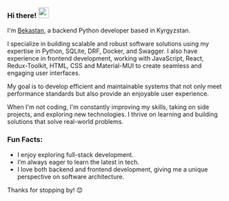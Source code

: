 ### Hi there! <img src="https://emojis.slackmojis.com/emojis/images/1536351075/4594/blob-wave.gif" width="25"/>  
I'm [Bekastan](https://my-bio-hstf.vercel.app/), a backend Python developer based in Kyrgyzstan.           
   
I specialize in building scalable and robust software solutions using my expertise in Python, SQLite, DRF, Docker, and Swagger. I also have experience in frontend development, working with JavaScript, React, Redux-Toolkit, HTML, CSS and Material-MUI to create seamless and engaging user interfaces.

My goal is to develop efficient and maintainable systems that not only meet performance standards but also provide an enjoyable user experience.

When I'm not coding, I'm constantly improving my skills, taking on side projects, and exploring new technologies. I thrive on learning and building solutions that solve real-world problems.

### Fun Facts: 
- I enjoy exploring full-stack development.
- I’m always eager to learn the latest in tech.
- I love both backend and frontend development, giving me a unique perspective on software architecture.

Thanks for stopping by! 😊  
